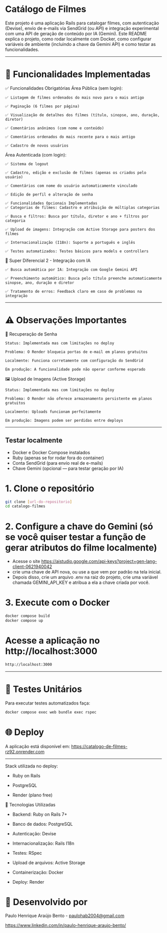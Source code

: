 # Catálogo de Filmes

Este projeto é uma aplicação Rails para catalogar filmes, com autenticação (Devise), envio de e-mails via SendGrid (ou API) e integração experimental com uma API de geração de conteúdo por IA (Gemini). Este README explica o projeto, como rodar localmente com Docker, como configurar variáveis de ambiente (incluindo a chave da Gemini API) e como testar as funcionalidades.

---

# 🚀 Funcionalidades Implementadas

✅ Funcionalidades Obrigatórias
Área Pública (sem login):

    ✅ Listagem de filmes ordenados do mais novo para o mais antigo

    ✅ Paginação (6 filmes por página)

    ✅ Visualização de detalhes dos filmes (título, sinopse, ano, duração, diretor)

    ✅ Comentários anônimos (com nome e conteúdo)

    ✅ Comentários ordenados do mais recente para o mais antigo

    ✅ Cadastro de novos usuários

Área Autenticada (com login):

    ✅ Sistema de logout

    ✅ Cadastro, edição e exclusão de filmes (apenas os criados pelo usuário)

    ✅ Comentários com nome do usuário automaticamente vinculado

    ✅ Edição de perfil e alteração de senha

    ✅ Funcionalidades Opcionais Implementadas
    ✅ Categorias de filmes: Cadastro e atribuição de múltiplas categorias

    ✅ Busca e filtros: Busca por título, diretor e ano + filtros por categoria

    ✅ Upload de imagens: Integração com Active Storage para posters dos filmes

    ✅ Internacionalização (I18n): Suporte a português e inglês

    ✅ Testes automatizados: Testes básicos para models e controllers

🧠 Super Diferencial 2 - Integração com IA

    ✅ Busca automática por IA: Integração com Google Gemini API

    ✅ Preenchimento automático: Busca pelo título preenche automaticamente sinopse, ano, duração e diretor

    ✅ Tratamento de erros: Feedback claro em caso de problemas na integração

---

# ⚠️ Observações Importantes
🔐 Recuperação de Senha

    Status: Implementada mas com limitações no deploy

    Problema: O Render bloqueia portas de e-mail em planos gratuitos

    Localmente: Funciona corretamente com configuração do SendGrid

    Em produção: A funcionalidade pode não operar conforme esperado

🖼️ Upload de Imagens (Active Storage)

    Status: Implementada mas com limitações no deploy

    Problema: O Render não oferece armazenamento persistente em planos gratuitos

    Localmente: Uploads funcionam perfeitamente

    Em produção: Imagens podem ser perdidas entre deploys

---

## Testar localmente

- Docker e Docker Compose instalados
- Ruby (apenas se for rodar fora do container)
- Conta SendGrid (para envio real de e-mails)
- Chave Gemini (opcional — para testar geração por IA)

# 1. Clone o repositório
```bash
git clone [url-do-repositorio]
cd catalogo-filmes
```

# 2. Configure a chave do Gemini (só se você quiser testar a função de gerar atributos do filme localmente)
- Acesse o site https://aistudio.google.com/api-keys?project=gen-lang-client-0621940042 
- crie uma chave de API nova, ou use a que vem por padrão na tela inicial. 
- Depois disso, crie um arquivo .env na raiz do projeto, crie uma variável chamada GEMINI_API_KEY e atribua a ela a chave criada por você.

# 3. Execute com o Docker
 ```bash
docker compose build
docker compose up
```

# Acesse a aplicação no http://localhost:3000
```bash
http://localhost:3000
```

---

# 🧪 Testes Unitários

Para executar testes automatizados faça:

```bash
docker compose exec web bundle exec rspec
```

# 🌐 Deploy

A aplicação está disponível em: https://catalogo-de-filmes-rz92.onrender.com

---

Stack utilizada no deploy:

- Ruby on Rails

- PostgreSQL

- Render (plano free)

🔧 Tecnologias Utilizadas

- Backend: Ruby on Rails 7+

- Banco de dados: PostgreSQL

- Autenticação: Devise

- Internacionalização: Rails I18n

- Testes: RSpec

- Upload de arquivos: Active Storage

- Containerização: Docker

- Deploy: Render

# 👤 Desenvolvido por
Paulo Henrique Araújo Bento - paulohab2004@gmail.com

https://www.linkedin.com/in/paulo-henrique-araujo-bento/